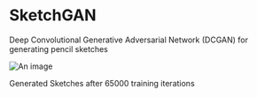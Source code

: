 # SketchGAN
Deep Convolutional Generative Adversarial Network (DCGAN) for generating pencil sketches

![An image](https://github.com/BrianSantoso/SketchGAN/blob/master/samples/65000_3.PNG) 
<!-- .element height="50%" width="50%" -->
Generated Sketches after 65000 training iterations
